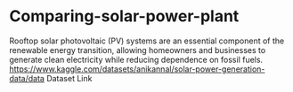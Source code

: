 # Comparing-solar-power-plant
Rooftop solar photovoltaic (PV) systems are an essential component of the renewable energy transition, allowing homeowners and businesses to generate clean electricity while reducing dependence on fossil fuels. 
https://www.kaggle.com/datasets/anikannal/solar-power-generation-data/data 
Dataset Link
